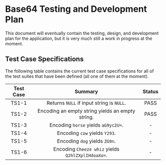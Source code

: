 # Base64 Testing and Development Plan
This document will eventually contain the testing, design, and development plan
for the application, but it is very much still a work in progress at the moment.

## Test Case Specifications
The following table contains the current test case specifications for all of the
test suites that have been defined (all one of them at the moment).

| Test Case | Summary | Status |
| :-------: | :-----: | :----: |
| TS1-1 | Returns `NULL` if input string is `NULL`. | PASS |
| TS1-2 | Encoding an empty string yields an empty string. | PASS |
| TS1-3 | Encoding `horse` yields `aG9yc2U=`. | - |
| TS1-4 | Encoding `cow` yields `Y293`. | - |
| TS1-5 | Encoding `dog` yields `ZG9n`. | - |
| TS1-6 | Encoding `Cheeze whiz` yields `Q2hlZXplIHdoaXo=`. | - |
